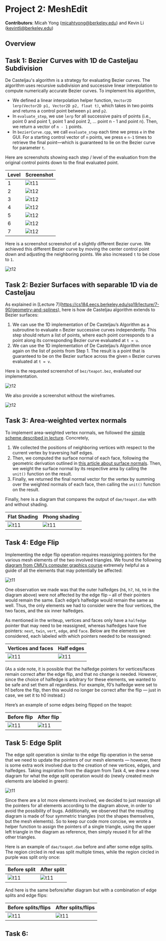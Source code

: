# Project 2: MeshEdit 

**Contributors**: Micah Yong (micahtyong@berkeley.edu) and Kevin Li (kevintli@berkeley.edu)

## Overview


## Task 1: Bezier Curves with 1D de Casteljau Subdivision

De Casteljau's algorithm is a strategy for evaluating Bezier curves. The algorithm uses recursive subdivision and successive linear interpolation to compute numerically accurate Bezier curves. To implement his algorithm, 
- We defined a linear interpolation helper function, `Vector2D lerp(Vector2D p1, Vector2D p2, float t)`, which takes in two points and returns a control point between `p1` and `p2`. 
- In `evaluate_step`, we use `lerp` for all successive pairs of points (i.e., point 0 and point 1, point 1 and point 2, … point n - 1 and point n). Then, we return a vector of `n - 1` points. 
- In `bezierCurve.cpp`, we call `evaluate_step` each time we press `e` in the GUI. For a starting control vector of `n` points, we press `e` `n-1` times to retrieve the final point––which is guaranteed to lie on the Bezier curve for parameter `t`. 


Here are screenshots showing each step / level of the evaluation from the original control points down to the final evaluated point.


| Level      | Screenshot |
| ----------- | ----------- |
| 1   | ![t11](/images/task1-1.png)       |
| 2   | ![t12](/images/task1-2.png)        |
| 3   | ![t12](/images/task1-3.png)        |
| 4   | ![t12](/images/task1-4.png)        |
| 5   | ![t12](/images/task1-5.png)        |
| 6   | ![t12](/images/task1-6.png)        |
| 7   | ![t12](/images/task1-7.png)        |

Here is a screenshot screenshot of a slightly different Bezier curve. We achieved this different Bezier curve by moving the center control point down and adjusting the neighboring points. We also increased `t` to be close to `1`. 

![t12](/images/task1-vary.png) 

## Task 2: Bezier Surfaces with separable 1D via de Casteljau

As explained in [Lecture 7]​​(https://cs184.eecs.berkeley.edu/sp19/lecture/7-90/geometry-and-splines), here is how de Casteljau algorithm extends to Bezier surfaces:
1. We can use the 1D implementation of De Casteljau’s Algorithm as a subroutine to evaluate `n` Bezier successive curves independently. This step should return a list of points, where each point corresponds to a point along its corresponding Bezier curve evaluated at `t = u`.
2. We can use the 1D implementation of De Casteljau’s Algorithm once again on the list of points from Step 1. The result is a point that is guaranteed to be on the Bezier surface across the given `n` Bezier curves evaluated at `t = v`. 

Here is the requested screenshot of `bez/teapot.bez`, evaluated our implementation. 

![t12](/images/task2-withwireframe.png) 

We also provide a screenshot without the wireframes. 

![t12](/images/task2-without.png) 

## Task 3: Area-weighted vertex normals

To implement area-weighted vertex normals, we followed the [simple scheme described in lecture](https://cs184.eecs.berkeley.edu/sp22/lecture/6-36/rasterization-pipeline). Concretely,
1. We collected the positions of neighboring vertices with respect to the current vertex by traversing half edges.
2. Then, we computed the surface normal of each face, following the geometric derivation outlined in [this article about surface normals](https://www.khronos.org/opengl/wiki/Calculating_a_Surface_Normal). Then, we weight the surface normal by its respective area by calling the `unit()` function on the result. 
3. Finally, we returned the final normal vector for the vertex by summing over the weighted normals of each face, then calling the `unit()` function on the result. 


Finally, here is a diagram that compares the output of `dae/teapot.dae` with and without shading. 

| Flat Shading       | Phong shading |
| ----------- | ----------- |
| ![t11](/images/task3-flat.png)   | ![t11](/images/task3-phong.png)       |

## Task 4: Edge Flip 

Implementing the edge flip operation requires reassigning pointers for the various mesh elements of the two involved triangles. We found the following [diagram from CMU’s computer graphics course](https://cmu-graphics.github.io/Scotty3D/meshedit/local/edge_flip_diagram.png) extremely helpful as a guide of all the elements that may potentially be affected:

![t11](/images/task4-cmu.png)

One observation we made was that the outer halfedges (`h6`, `h7`, `h8`, `h9` in the diagram above) were not affected by the edge flip – all of their pointers would remain the same. Each edge’s halfedge would remain the same as well. Thus, the only elements we had to consider were the four vertices, the two faces, and the six inner halfedges.

As mentioned in the writeup, vertices and faces only have a `halfedge` pointer that may need to be reassigned, whereas halfedges have five pointers: `next`, `twin`, `vert`, `edge`, and `face`. Below are the elements we considered, each labeled with which pointers needed to be reassigned:

| Vertices and faces       | Half edges |
| ----------- | ----------- |
| ![t11](/images/task4-vertices.png)   | ![t11](/images/task4-halfedges.png)       |

(As a side note, it is possible that the halfedge pointers for vertices/faces remain correct after the edge flip, and that no change is needed. However, since the choice of halfedge is arbitrary for these elements, we wanted to be safe and set them all regardless. For example, f0’s halfedge were set to h1 before the flip, then this would no longer be correct after the flip — just in case, we set it to h0 instead.)

Here’s an example of some edges being flipped on the teapot:

| Before flip      | After flip |
| ----------- | ----------- |
| ![t11](/images/task4-beforeflip.png)   | ![t11](/images/task4-afterflip.png)       |

## Task 5: Edge Split

The edge split operation is similar to the edge flip operation in the sense that we need to update the pointers of our mesh elements — however, there is some extra work involved due to the creation of new vertices, edges, and halfedges. Taking inspiration from the diagram from Task 4, we drew a new diagram for what the edge split operation would do (newly created mesh elements are labeled in green):

![t11](/images/task5-split-diagram.png)

Since there are a lot more elements involved, we decided to just reassign all the pointers for all elements according to the diagram above, in order to avoid the possibility of bugs. Additionally, we observed that the resulting diagram is made of four symmetric triangles (not the shapes themselves, but the mesh elements). So to keep our code more concise, we wrote a helper function to assign the pointers of a single triangle, using the upper left triangle in the diagram as reference, then simply reused it for all the other triangles.

Here is an example of `dae/teapot.dae` before and after some edge splits. The region circled in red was split multiple times, while the region circled in purple was split only once:

| Before split      | After split |
| ----------- | ----------- |
| ![t11](/images/task5-before.png)   | ![t11](/images/task5-after.png)       |

And here is the same before/after diagram but with a combination of edge splits and edge flips:

| Before splits/flips      | After splits/flips |
| ----------- | ----------- |
| ![t11](/images/task5-before.png)   | ![t11](/images/task5-after-wflip.png)       |

## Task 6: 